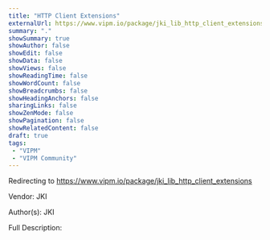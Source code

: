 ```yaml
---
title: "HTTP Client Extensions"
externalUrl: https://www.vipm.io/package/jki_lib_http_client_extensions
summary: "."
showSummary: true
showAuthor: false
showEdit: false
showData: false
showViews: false
showReadingTime: false
showWordCount: false
showBreadcrumbs: false
showHeadingAnchors: false
sharingLinks: false
showZenMode: false
showPagination: false
showRelatedContent: false
draft: true
tags:
 - "VIPM"
 - "VIPM Community"
---
```


Redirecting to https://www.vipm.io/package/jki_lib_http_client_extensions

Vendor: JKI

Author(s): JKI
 
Full Description:
